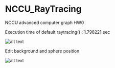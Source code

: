 # NCCU_RayTracing
NCCU advanced computer graph HW0

Execution time of default raytracing() : 1.798221 sec

![alt text](https://github.com/s0461117/NCCU_RayTracing/blob/main/results/default_out.png)

Edit background and sphere position

![alt text](https://github.com/s0461117/NCCU_RayTracing/blob/main/results/Edit_scene.png)